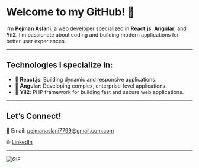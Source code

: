 # Welcome to my GitHub! 👋

I'm **Pejman Aslani**, a web developer specialized in **React.js**, **Angular**, and **Yii2**. I’m passionate about coding and building modern applications for better user experiences.

---

## Technologies I specialize in:

- 🔹 **React.js**: Building dynamic and responsive applications.
- 🔹 **Angular**: Developing complex, enterprise-level applications.
- 🔹 **Yii2**: PHP framework for building fast and secure web applications.

---



## Let’s Connect!


📧 Email: pejmanaslani7799@gmail.com.com

🌐 [LinkedIn](https://www.linkedin.com/in/pejman-aslani)

---

![GIF]([https://media.giphy.com/media/d2Qvtt0tDuwYh5GV7a/giphy.gif](https://media0.giphy.com/media/v1.Y2lkPTc5MGI3NjExY2tlcjlkZDdyNTA2NmVqZmV4bmt5dGE4c2E3d3ZhajYwdGlubmhpYSZlcD12MV9pbnRlcm5hbF9naWZfYnlfaWQmY3Q9Zw/uzOSCSVYB4Vz2oO77M/giphy.gif))
